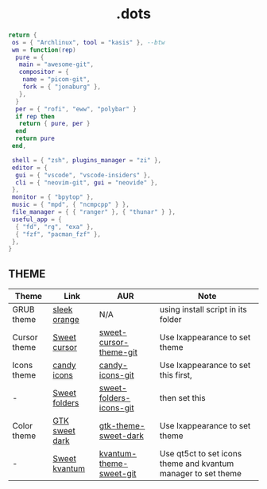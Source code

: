 <!-- markdownlint-disable MD033 -->

# <center>.dots</center>

```lua
return {
 os = { "Archlinux", tool = "kasis" }, --btw
 wm = function(rep)
  pure = {
   main = "awesome-git",
   compositor = {
    name = "picom-git",
    fork = { "jonaburg" },
   },
  }
  per = { "rofi", "eww", "polybar" }
  if rep then
   return { pure, per }
  end
  return pure
 end,

 shell = { "zsh", plugins_manager = "zi" },
 editor = {
  gui = { "vscode", "vscode-insiders" },
  cli = { "neovim-git", gui = "neovide" },
 },
 monitor = { "bpytop" },
 music = { "mpd", { "ncmpcpp" } },
 file_manager = { { "ranger" }, { "thunar" } },
 useful_app = {
  { "fd", "rg", "exa" },
  { "fzf", "pacman_fzf" },
 },
}
```

## THEME

| Theme        | Link                                                    | AUR                                                                                   | Note                                                          |
| ------------ | ------------------------------------------------------- | ------------------------------------------------------------------------------------- | ------------------------------------------------------------- |
| GRUB theme   | [sleek orange](https://www.gnome-look.org/p/1414997/)   | N/A                                                                                   | using install script in its folder                            |
| Cursor theme | [Sweet cursor](https://www.gnome-look.org/p/1393084/)   | [sweet-cursor-theme-git](https://aur.archlinux.org/packages/sweet-cursor-theme-git)   | Use lxappearance to set theme                                 |
| Icons theme  | [candy icons](https://www.gnome-look.org/p/1305251/)    | [candy-icons-git](https://aur.archlinux.org/packages/candy-icons-git)                 | Use lxappearance to set this first,                           |
| -            | [Sweet folders](https://www.gnome-look.org/p/1284047/)  | [sweet-folders-icons-git](https://aur.archlinux.org/packages/sweet-folders-icons-git) | then set this                                                 |
| Color theme  | [GTK sweet dark](https://www.gnome-look.org/p/1253385/) | [gtk-theme-sweet-dark](https://aur.archlinux.org/packages/sweet-gtk-theme-dark)       | Use lxappearance to set theme                                 |
| -            | [Sweet kvantum](https://store.kde.org/p/1294013/)       | [kvantum-theme-sweet-git](https://aur.archlinux.org/packages/kvantum-theme-sweet-git) | Use qt5ct to set icons theme and kvantum manager to set theme |
